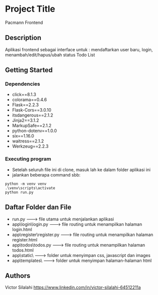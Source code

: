 # Project Title

Pacmann Frontend

## Description

Aplikasi frontend sebagai interface untuk : mendaftarkan user baru, login, menambah/edit/hapus/ubah status Todo List

## Getting Started

### Dependencies

* click==8.1.3
* colorama==0.4.6
* Flask==2.2.3
* Flask-Cors==3.0.10
* itsdangerous==2.1.2
* Jinja2==3.1.2
* MarkupSafe==2.1.2
* python-dotenv==1.0.0
* six==1.16.0
* waitress==2.1.2
* Werkzeug==2.2.3


### Executing program

* Setelah seluruh file ini di clone, masuk lah ke dalam folder aplikasi ini
* jalankan beberapa command sbb: 
```
python -m venv venv
.\venv\scripts\activate
python run.py
```

## Daftar Folder dan File

* run.py ---> file utama untuk menjalankan aplikasi
* app\login\login.py ---> file routing untuk menampilkan halaman login.html
* app\register\register.py ---> file routing untuk menampilkan halaman register.html
* app\todos\todos.py ---> file routing untuk menampilkan halaman todos.html
* app\static\ ---> folder untuk menyimpan css, javascript dan images
* app\templates\ ---> folder untuk menyimpan halaman-halaman html



## Authors

Victor Silalahi 
https://www.linkedin.com/in/victor-silalahi-64512211a

